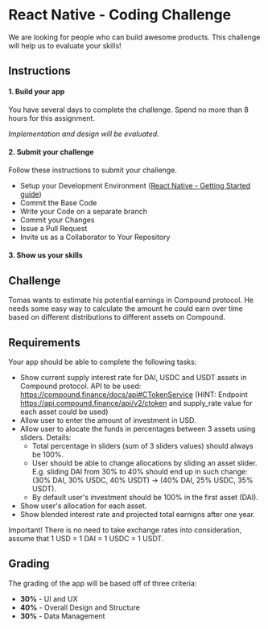 
# React Native - Coding Challenge

We are looking for people who can build awesome products. This challenge will help us to evaluate your skills!

## Instructions
#### 1. Build your app
You have several days to complete the challenge. Spend no more than 8 hours for this assignment.

*Implementation and design will be evaluated.*
#### 2. Submit your challenge
Follow these instructions to submit your challenge.
* Setup your Development Environment ([React Native - Getting Started guide](https://reactnative.dev/docs/environment-setup))
* Commit the Base Code
* Write your Code on a separate branch
* Commit your Changes
* Issue a Pull Request
* Invite us as a Collaborator to Your Repository


#### 3. Show us your skills

## Challenge
Tomas wants to estimate his potential earnings in Compound protocol. He needs some easy way to calculate the amount he could earn over time based on different distributions to different assets on Compound.

## Requirements
Your app should be able to complete the following tasks: 
* Show current supply interest rate for DAI, USDC and USDT assets in Compound protocol. API to be used: https://compound.finance/docs/api#CTokenService (HINT: Endpoint https://api.compound.finance/api/v2/ctoken and supply_rate value for each asset could be used)
* Allow user to enter the amount of investment in USD.
* Allow user to alocate the funds in percentages between 3 assets using sliders. Details: 
  * Total percentage in sliders (sum of 3 sliders values) should always be 100%. 
  * User should be able to change allocations by sliding an asset slider. E.g. sliding DAI from 30% to 40% should end up in such change: (30% DAI, 30% USDC, 40% USDT) -> (40% DAI, 25% USDC, 35% USDT). 
  * By default user's investment should be 100% in the first asset (DAI).
* Show user's allocation for each asset.
* Show blended interest rate and projected total earnigns after one year.

Important! There is no need to take exchange rates into consideration, assume that 1 USD = 1 DAI = 1 USDC = 1 USDT.

## Grading
The grading of the app  will be based off of three criteria:
* **30%** - UI and UX
* **40%** - Overall Design and Structure
* **30%** - Data Management
